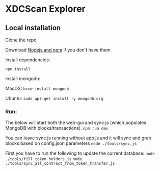 # XDCScan Explorer

## Local installation

Clone the repo

Download [Nodejs and npm](https://docs.npmjs.com/getting-started/installing-node "Nodejs install") if you don't have them

Install dependencies:

`npm install`

Install mongodb:

MacOS: `brew install mongodb`

Ubuntu: `sudo apt-get install -y mongodb-org`

### Run:
The below will start both the web-gui and sync.js (which populates MongoDB with blocks/transactions).
`npm run dev`

You can leave sync.js running without app.js and it will sync and grab blocks based on config.json parameters
`node ./tools/sync.js`

First you have to run the following to update the current database:
`node ./tools/fill_token_holders.js`
`node ./tools/sync_all_contract_from_token_transfer.js`

